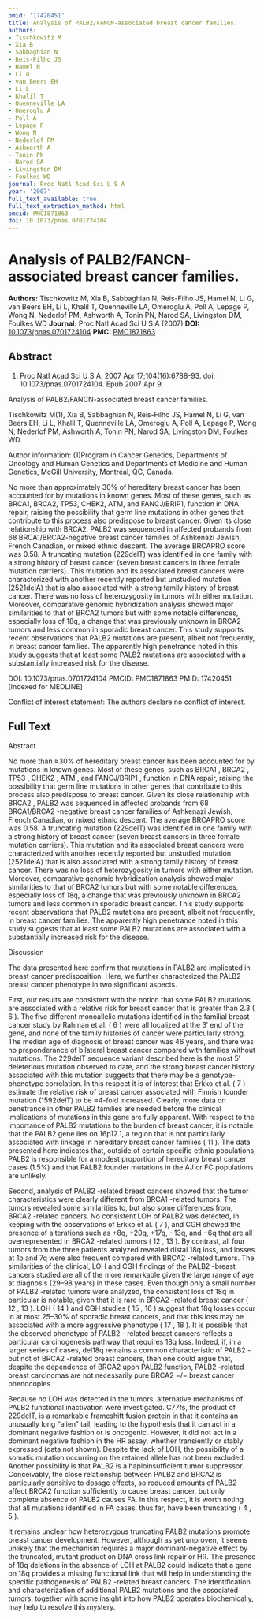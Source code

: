 ```yaml
---
pmid: '17420451'
title: Analysis of PALB2/FANCN-associated breast cancer families.
authors:
- Tischkowitz M
- Xia B
- Sabbaghian N
- Reis-Filho JS
- Hamel N
- Li G
- van Beers EH
- Li L
- Khalil T
- Quenneville LA
- Omeroglu A
- Poll A
- Lepage P
- Wong N
- Nederlof PM
- Ashworth A
- Tonin PN
- Narod SA
- Livingston DM
- Foulkes WD
journal: Proc Natl Acad Sci U S A
year: '2007'
full_text_available: true
full_text_extraction_method: html
pmcid: PMC1871863
doi: 10.1073/pnas.0701724104
---
```


# Analysis of PALB2/FANCN-associated breast cancer families.
**Authors:** Tischkowitz M, Xia B, Sabbaghian N, Reis-Filho JS, Hamel N, Li G, van Beers EH, Li L, Khalil T, Quenneville LA, Omeroglu A, Poll A, Lepage P, Wong N, Nederlof PM, Ashworth A, Tonin PN, Narod SA, Livingston DM, Foulkes WD
**Journal:** Proc Natl Acad Sci U S A (2007)
**DOI:** [10.1073/pnas.0701724104](https://doi.org/10.1073/pnas.0701724104)
**PMC:** [PMC1871863](https://www.ncbi.nlm.nih.gov/pmc/articles/PMC1871863/)

## Abstract

1. Proc Natl Acad Sci U S A. 2007 Apr 17;104(16):6788-93. doi: 
10.1073/pnas.0701724104. Epub 2007 Apr 9.

Analysis of PALB2/FANCN-associated breast cancer families.

Tischkowitz M(1), Xia B, Sabbaghian N, Reis-Filho JS, Hamel N, Li G, van Beers 
EH, Li L, Khalil T, Quenneville LA, Omeroglu A, Poll A, Lepage P, Wong N, 
Nederlof PM, Ashworth A, Tonin PN, Narod SA, Livingston DM, Foulkes WD.

Author information:
(1)Program in Cancer Genetics, Departments of Oncology and Human Genetics and 
Departments of Medicine and Human Genetics, McGill University, Montréal, QC, 
Canada.

No more than approximately 30% of hereditary breast cancer has been accounted 
for by mutations in known genes. Most of these genes, such as BRCA1, BRCA2, 
TP53, CHEK2, ATM, and FANCJ/BRIP1, function in DNA repair, raising the 
possibility that germ line mutations in other genes that contribute to this 
process also predispose to breast cancer. Given its close relationship with 
BRCA2, PALB2 was sequenced in affected probands from 68 BRCA1/BRCA2-negative 
breast cancer families of Ashkenazi Jewish, French Canadian, or mixed ethnic 
descent. The average BRCAPRO score was 0.58. A truncating mutation (229delT) was 
identified in one family with a strong history of breast cancer (seven breast 
cancers in three female mutation carriers). This mutation and its associated 
breast cancers were characterized with another recently reported but unstudied 
mutation (2521delA) that is also associated with a strong family history of 
breast cancer. There was no loss of heterozygosity in tumors with either 
mutation. Moreover, comparative genomic hybridization analysis showed major 
similarities to that of BRCA2 tumors but with some notable differences, 
especially loss of 18q, a change that was previously unknown in BRCA2 tumors and 
less common in sporadic breast cancer. This study supports recent observations 
that PALB2 mutations are present, albeit not frequently, in breast cancer 
families. The apparently high penetrance noted in this study suggests that at 
least some PALB2 mutations are associated with a substantially increased risk 
for the disease.

DOI: 10.1073/pnas.0701724104
PMCID: PMC1871863
PMID: 17420451 [Indexed for MEDLINE]

Conflict of interest statement: The authors declare no conflict of interest.

## Full Text

Abstract

No more than ≈30% of hereditary breast cancer has been accounted for by mutations in known genes. Most of these genes, such as BRCA1 , BRCA2 , TP53 , CHEK2 , ATM , and FANCJ/BRIP1 , function in DNA repair, raising the possibility that germ line mutations in other genes that contribute to this process also predispose to breast cancer. Given its close relationship with BRCA2 , PALB2 was sequenced in affected probands from 68 BRCA1/BRCA2 -negative breast cancer families of Ashkenazi Jewish, French Canadian, or mixed ethnic descent. The average BRCAPRO score was 0.58. A truncating mutation (229delT) was identified in one family with a strong history of breast cancer (seven breast cancers in three female mutation carriers). This mutation and its associated breast cancers were characterized with another recently reported but unstudied mutation (2521delA) that is also associated with a strong family history of breast cancer. There was no loss of heterozygosity in tumors with either mutation. Moreover, comparative genomic hybridization analysis showed major similarities to that of BRCA2 tumors but with some notable differences, especially loss of 18q, a change that was previously unknown in BRCA2 tumors and less common in sporadic breast cancer. This study supports recent observations that PALB2 mutations are present, albeit not frequently, in breast cancer families. The apparently high penetrance noted in this study suggests that at least some PALB2 mutations are associated with a substantially increased risk for the disease.

Discussion

The data presented here confirm that mutations in PALB2 are implicated in breast cancer predisposition. Here, we further characterized the PALB2 breast cancer phenotype in two significant aspects.

First, our results are consistent with the notion that some PALB2 mutations are associated with a relative risk for breast cancer that is greater than 2.3 ( 6 ). The five different monoallelic mutations identified in the familial breast cancer study by Rahman et al. ( 6 ) were all localized at the 3′ end of the gene, and none of the family histories of cancer were particularly strong. The median age of diagnosis of breast cancer was 46 years, and there was no preponderance of bilateral breast cancer compared with families without mutations. The 229delT sequence variant described here is the most 5′ deleterious mutation observed to date, and the strong breast cancer history associated with this mutation suggests that there may be a genotype-phenotype correlation. In this respect it is of interest that Erkko et al. ( 7 ) estimate the relative risk of breast cancer associated with Finnish founder mutation (1592delT) to be ≈4-fold increased. Clearly, more data on penetrance in other PALB2 families are needed before the clinical implications of mutations in this gene are fully apparent. With respect to the importance of PALB2 mutations to the burden of breast cancer, it is notable that the PALB2 gene lies on 16p12.1, a region that is not particularly associated with linkage in hereditary breast cancer families ( 11 ). The data presented here indicates that, outside of certain specific ethnic populations, PALB2 is responsible for a modest proportion of hereditary breast cancer cases (1.5%) and that PALB2 founder mutations in the AJ or FC populations are unlikely.

Second, analysis of PALB2 -related breast cancers showed that the tumor characteristics were clearly different from BRCA1 -related tumors. The tumors revealed some similarities to, but also some differences from, BRCA2 -related cancers. No consistent LOH of PALB2 was detected, in keeping with the observations of Erkko et al. ( 7 ), and CGH showed the presence of alterations such as +8q, +20q, +17q, −13q, and −6q that are all overrepresented in BRCA2 -related tumors ( 12 , 13 ). By contrast, all four tumors from the three patients analyzed revealed distal 18q loss, and losses at 1p and 7q were also frequent compared with BRCA2 -related tumors. The similarities of the clinical, LOH and CGH findings of the PALB2 -breast cancers studied are all of the more remarkable given the large range of age at diagnosis (29–98 years) in these cases. Even though only a small number of PALB2 -related tumors were analyzed, the consistent loss of 18q in particular is notable, given that it is rare in BRCA2 -related breast cancer ( 12 , 13 ). LOH ( 14 ) and CGH studies ( 15 , 16 ) suggest that 18q losses occur in at most 25–30% of sporadic breast cancers, and that this loss may be associated with a more aggressive phenotype ( 17 , 18 ). It is possible that the observed phenotype of PALB2 - related breast cancers reflects a particular carcinogenesis pathway that requires 18q loss. Indeed, if, in a larger series of cases, del18q remains a common characteristic of PALB2 - but not of BRCA2 -related breast cancers, then one could argue that, despite the dependence of BRCA2 upon PALB2 function, PALB2 -related breast carcinomas are not necessarily pure BRCA2 −/− breast cancer phenocopies.

Because no LOH was detected in the tumors, alternative mechanisms of PALB2 functional inactivation were investigated. C77fs, the product of 229delT, is a remarkable frameshift fusion protein in that it contains an unusually long “alien” tail, leading to the hypothesis that it can act in a dominant negative fashion or is oncogenic. However, it did not act in a dominant negative fashion in the HR assay, whether transiently or stably expressed (data not shown). Despite the lack of LOH, the possibility of a somatic mutation occurring on the retained allele has not been excluded. Another possibility is that PALB2 is a haploinsufficient tumor suppressor. Conceivably, the close relationship between PALB2 and BRCA2 is particularly sensitive to dosage effects, so reduced amounts of PALB2 affect BRCA2 function sufficiently to cause breast cancer, but only complete absence of PALB2 causes FA. In this respect, it is worth noting that all mutations identified in FA cases, thus far, have been truncating ( 4 , 5 ).

It remains unclear how heterozygous truncating PALB2 mutations promote breast cancer development. However, although as yet unproven, it seems unlikely that the mechanism requires a major dominant-negative effect by the truncated, mutant product on DNA cross link repair or HR. The presence of 18q deletions in the absence of LOH at PALB2 could indicate that a gene on 18q provides a missing functional link that will help in understanding the specific pathogenesis of PALB2 -related breast cancers. The identification and characterization of additional PALB2 mutations and the associated tumors, together with some insight into how PALB2 operates biochemically, may help to resolve this mystery.
